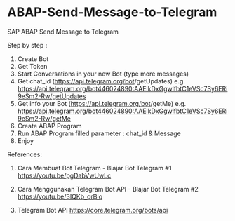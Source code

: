 # ABAP-Send-Message-to-Telegram
SAP ABAP Send Message to Telegram

Step by step :
1. Create Bot
2. Get Token
3. Start Conversations in your new Bot (type more messages) 
4. Get chat_id (https://api.telegram.org/bot<token>/getUpdates)
   e.g. https://api.telegram.org/bot446024890:AAElkDxGgwifbtC1eVSc7Sy6ERi9eSm2-Rw/getUpdates
5. Get info your Bot (https://api.telegram.org/bot<token>/getMe)
   e.g. https://api.telegram.org/bot446024890:AAElkDxGgwifbtC1eVSc7Sy6ERi9eSm2-Rw/getMe
6. Create ABAP Program
7. Run ABAP Program
   filled parameter : chat_id & Message
8. Enjoy


References:
1. Cara Membuat Bot Telegram - Blajar Bot Telegram #1 
https://youtu.be/pgDabVwUwLc

2. Cara Menggunakan Telegram Bot API - Blajar Bot Telegram #2
https://youtu.be/3IQKb_orBlo

3. Telegram Bot API
https://core.telegram.org/bots/api 
